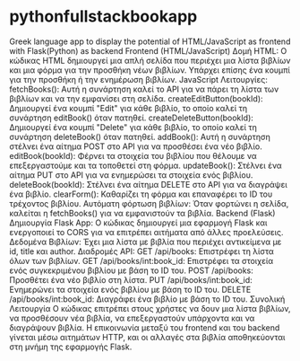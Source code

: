 # pythonfullstackbookapp
Greek language app to display the potential of HTML/JavaScript as frontend with Flask(Python) as backend
Frontend (HTML/JavaScript)
Δομή HTML: Ο κώδικας HTML δημιουργεί μια απλή σελίδα που περιέχει μια λίστα βιβλίων και μια φόρμα για την προσθήκη νέων βιβλίων. Υπάρχει επίσης ένα κουμπί για την προσθήκη ή την ενημέρωση βιβλίων.
JavaScript Λειτουργίες:
fetchBooks(): Αυτή η συνάρτηση καλεί το API για να πάρει τη λίστα των βιβλίων και να την εμφανίσει στη σελίδα.
createEditButton(bookId): Δημιουργεί ένα κουμπί "Edit" για κάθε βιβλίο, το οποίο καλεί τη συνάρτηση editBook() όταν πατηθεί.
createDeleteButton(bookId): Δημιουργεί ένα κουμπί "Delete" για κάθε βιβλίο, το οποίο καλεί τη συνάρτηση deleteBook() όταν πατηθεί.
addBook(): Αυτή η συνάρτηση στέλνει ένα αίτημα POST στο API για να προσθέσει ένα νέο βιβλίο.
editBook(bookId): Φέρνει τα στοιχεία του βιβλίου που θέλουμε να επεξεργαστούμε και τα τοποθετεί στη φόρμα.
updateBook(): Στέλνει ένα αίτημα PUT στο API για να ενημερώσει τα στοιχεία ενός βιβλίου.
deleteBook(bookId): Στέλνει ένα αίτημα DELETE στο API για να διαγράψει ένα βιβλίο.
clearForm(): Καθαρίζει τη φόρμα και επαναφέρει το ID του τρέχοντος βιβλίου.
Αυτόματη φόρτωση βιβλίων: Όταν φορτώνει η σελίδα, καλείται η fetchBooks() για να εμφανιστούν τα βιβλία.
Backend (Flask)
Δημιουργία Flask App: Ο κώδικας δημιουργεί μια εφαρμογή Flask και ενεργοποιεί το CORS για να επιτρέπει αιτήματα από άλλες προελεύσεις.
Δεδομένα Βιβλίων: Έχει μια λίστα με βιβλία που περιέχει αντικείμενα με id, title και author.
Διαδρομές API:
GET /api/books: Επιστρέφει τη λίστα όλων των βιβλίων.
GET /api/books/int:book_id: Επιστρέφει τα στοιχεία ενός συγκεκριμένου βιβλίου με βάση το ID του.
POST /api/books: Προσθέτει ένα νέο βιβλίο στη λίστα.
PUT /api/books/int:book_id: Ενημερώνει τα στοιχεία ενός βιβλίου με βάση το ID του.
DELETE /api/books/int:book_id: Διαγράφει ένα βιβλίο με βάση το ID του.
Συνολική Λειτουργία
Ο κώδικας επιτρέπει στους χρήστες να δουν μια λίστα βιβλίων, να προσθέσουν νέα βιβλία, να επεξεργαστούν υπάρχοντα και να διαγράψουν βιβλία. Η επικοινωνία μεταξύ του frontend και του backend γίνεται μέσω αιτημάτων HTTP, και οι αλλαγές στα βιβλία αποθηκεύονται στη μνήμη της εφαρμογής Flask.
